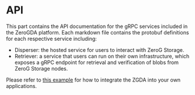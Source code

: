 # API

This part contains the API documentation for the gRPC services included in the ZeroGDA platform. Each markdown file contains the protobuf definitions for each respective service including:

* Disperser: the hosted service for users to interact with ZeroG Storage.
* Retriever: a service that users can run on their own infrastructure, which exposes a gRPC endpoint for retrieval and verification of blobs from ZeroG Storage nodes.

Please refer to [this example](https://github.com/zero-gravity-labs/zerog-da-example-rust) for how to integrate the ZGDA into your own applications.
